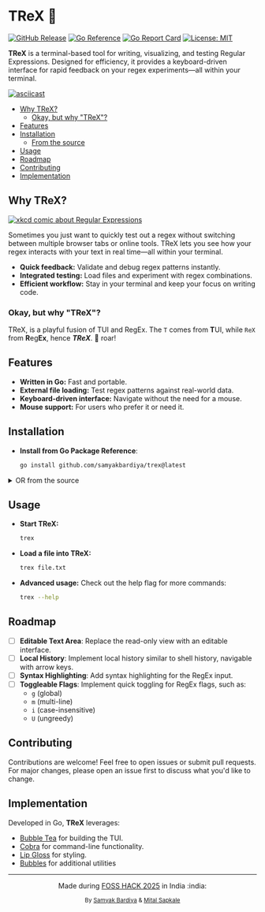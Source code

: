 <!-- markdownlint-disable MD033 -->
<!-- marksman:disable MD033 -->

# TReX :t-rex:

<!-- markdownlint-disable MD013 -->
<p>
  <a href="https://github.com/samyakbardiya/trex/releases"><img src="https://img.shields.io/github/v/release/samyakbardiya/trex" alt="GitHub Release"></a>
  <a href="https://pkg.go.dev/github.com/samyakbardiya/trex"><img src="https://pkg.go.dev/badge/github.com/samyakbardiya/trex.svg" alt="Go Reference"></a>
  <a href="https://goreportcard.com/report/github.com/samyakbardiya/trex"><img src="https://goreportcard.com/badge/github.com/samyakbardiya/trex" alt="Go Report Card"></a>
  <a href="./LICENSE"><img src="https://img.shields.io/badge/License-MIT-yellow.svg" alt="License: MIT"></a>
</p>
<!-- markdownlint-enable MD013 -->

**TReX** is a terminal-based tool for writing, visualizing, and testing Regular
Expressions. Designed for efficiency, it provides a keyboard-driven interface
for rapid feedback on your regex experiments—all within your terminal.

[![asciicast](https://asciinema.org/a/704948.svg)](https://asciinema.org/a/704948)

<!-- markdownlint-disable MD004 -->
<!-- markdownlint-disable MD007 -->

<!-- toc -->

- [Why TReX?](#why-trex)
  * [Okay, but why "TReX"?](#okay-but-why-trex)
- [Features](#features)
- [Installation](#installation)
  * [From the source](#from-the-source)
- [Usage](#usage)
- [Roadmap](#roadmap)
- [Contributing](#contributing)
- [Implementation](#implementation)

<!-- tocstop -->

<!-- markdownlint-enable MD004 -->
<!-- markdownlint-enable MD007 -->

## Why TReX?

[![xkcd comic about Regular Expressions](https://imgs.xkcd.com/comics/regular_expressions.png)](https://xkcd.com/208)

Sometimes you just want to quickly test out a regex without switching between
multiple browser tabs or online tools. TReX lets you see how your regex
interacts with your text in real time—all within your terminal.

- **Quick feedback:** Validate and debug regex patterns instantly.
- **Integrated testing:** Load files and experiment with regex combinations.
- **Efficient workflow:** Stay in your terminal and keep your focus on writing code.

### Okay, but why "TReX"?

TReX, is a playful fusion of TUI and RegEx. The `T` comes from **T**UI,
while `ReX` from **R**eg**Ex**, hence **_TReX_**. :t-rex: roar!

## Features

- **Written in Go:** Fast and portable.
- **External file loading:** Test regex patterns against real-world data.
- **Keyboard-driven interface:** Navigate without the need for a mouse.
- **Mouse support:** For users who prefer it or need it.

## Installation

- **Install from Go Package Reference**:

  ```sh
  go install github.com/samyakbardiya/trex@latest
  ```

<details>
  <summary>OR from the source</summary>

### From the source

- **Clone the repository:**

  ```sh
  git clone https://github.com/samyakbardiya/trex.git
  cd trex
  ```

- **Build the application:**

  ```sh
  go install
  go build
  ```

  - **_Optionally_, you can copy the binary to your `PATH`:**

    ```sh
    cp ./trex ~/.local/bin
    ```

- **Verify the installation:**

  ```sh
  ./trex --version
  ```

</details>

## Usage

- **Start TReX:**

  ```sh
  trex
  ```

- **Load a file into TReX:**

  ```sh
  trex file.txt
  ```

- **Advanced usage:** Check out the help flag for more commands:

  ```sh
  trex --help
  ```

## Roadmap

- [ ] **Editable Text Area**: Replace the read-only view with an editable interface.
- [ ] **Local History**: Implement local history similar to shell history,
      navigable with arrow keys.
- [ ] **Syntax Highlighting**: Add syntax highlighting for the RegEx input.
- [ ] **Toggleable Flags**: Implement quick toggling for RegEx flags, such as:
  - `g` (global)
  - `m` (multi-line)
  - `i` (case-insensitive)
  - `U` (ungreedy)

## Contributing

Contributions are welcome! Feel free to open issues or submit pull requests.
For major changes, please open an issue first to discuss what you'd like to
change.

## Implementation

Developed in Go, **TReX** leverages:

- [Bubble Tea](https://github.com/charmbracelet/bubbletea) for building the TUI.
- [Cobra](https://github.com/spf13/cobra) for command-line functionality.
- [Lip Gloss](https://github.com/charmbracelet/lipgloss) for styling.
- [Bubbles](https://github.com/charmbracelet/bubbles) for additional utilities

---

<p align="center">
  Made during
  <a href="https://fossunited.org/fosshack/2025">FOSS HACK 2025</a>
  in India :india:
</p>

<p align="center">
  <sup>
    By
    <a href="https://links.samyakbardiya.dev">Samyak Bardiya</a>
    &amp;
    <a href="https://github.com/mitalrs">Mital Sapkale</a>
  </sup>
</p>
